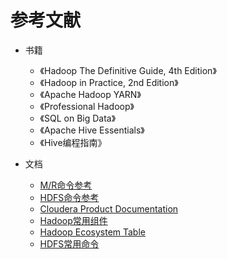 # 参考文献

* 书籍
  * 《Hadoop The Definitive Guide, 4th Edition》
  * 《Hadoop in Practice, 2nd Edition》
  * 《Apache Hadoop YARN》
  * 《Professional Hadoop》
  * 《SQL on Big Data》
  * 《Apache Hive Essentials》
  * 《Hive编程指南》

* 文档
  * [M/R命令参考](http://hadoop.apache.org/docs/r2.7.1/hadoop-mapreduce-client/hadoop-mapreduce-client-core/MapredCommands.html)
  * [HDFS命令参考](http://hadoop.apache.org/docs/r2.7.1/hadoop-project-dist/hadoop-hdfs/HDFSCommands.html)
  * [Cloudera Product Documentation](https://www.cloudera.com/documentation.html)
  * [Hadoop常用组件](http://www.cnblogs.com/tankaixiong/p/4273178.html)
  * [Hadoop Ecosystem Table](http://hadoopecosystemtable.github.io/)
  * [HDFS常用命令](http://www.cnblogs.com/gaopeng527/p/4314215.html)